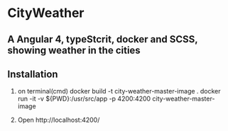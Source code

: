 # CityWeather

## A Angular 4, typeStcrit, docker and SCSS, showing weather in the cities

## Installation

1. on terminal(cmd)
docker build -t city-weather-master-image .
docker run -it -v ${PWD}:/usr/src/app -p 4200:4200 city-weather-master-image

4. Open http://localhost:4200/ 
